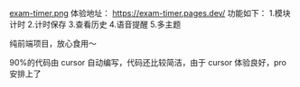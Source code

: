 [exam-timer.png](https://imgbed.hiyangqian.cn/file/1730772585685_exam-timer.png)
体验地址： https://exam-timer.pages.dev/
功能如下： 1.模块计时 2.计时保存 3.查看历史 4.语音提醒 5.多主题

纯前端项目，放心食用～

90%的代码由 cursor 自动编写，代码还比较简洁，由于 cursor 体验良好，pro 安排上了


